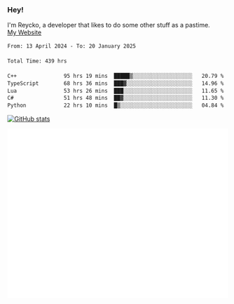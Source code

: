 ### Hey!
I'm Reycko, a developer that likes to do some other stuff as a pastime.  
[My Website](https://reycko.root.sx)

<!--START_SECTION:wakasection-->

```txt
From: 13 April 2024 - To: 20 January 2025

Total Time: 439 hrs

C++               95 hrs 19 mins  █████▒░░░░░░░░░░░░░░░░░░░   20.79 %
TypeScript        68 hrs 36 mins  ███▓░░░░░░░░░░░░░░░░░░░░░   14.96 %
Lua               53 hrs 26 mins  ███░░░░░░░░░░░░░░░░░░░░░░   11.65 %
C#                51 hrs 48 mins  ██▓░░░░░░░░░░░░░░░░░░░░░░   11.30 %
Python            22 hrs 10 mins  █▒░░░░░░░░░░░░░░░░░░░░░░░   04.84 %
```

<!--END_SECTION:wakasection-->

[![GitHub stats](https://github-readme-stats.vercel.app/api?username=Reycko&show_icons=true&theme=dark&hide_title=true&count_private=true)](https://github.com/anuraghazra/github-readme-stats)

![Metrics](/github-metrics.svg)
